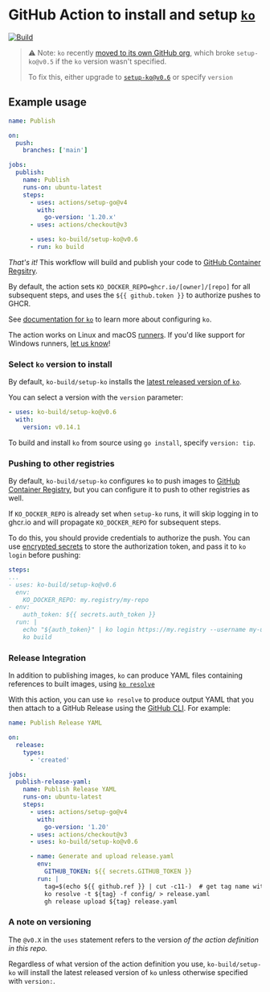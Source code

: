 # GitHub Action to install and setup [`ko`](https://github.com/ko-build/ko)

[![Build](https://github.com/ko-build/setup-ko/actions/workflows/use-action.yaml/badge.svg)](https://github.com/ko-build/setup-ko/actions/workflows/use-action.yaml)

> :warning: Note: `ko` recently [moved to its own GitHub org](https://github.com/ko-build/ko/issues/791), which broke `setup-ko@v0.5` if the `ko` version wasn't specified.
>
> To fix this, either upgrade to [`setup-ko@v0.6`](https://github.com/ko-build/setup-ko/releases/tag/v0.6) or specify `version`

## Example usage

```yaml
name: Publish

on:
  push:
    branches: ['main']

jobs:
  publish:
    name: Publish
    runs-on: ubuntu-latest
    steps:
      - uses: actions/setup-go@v4
        with:
          go-version: '1.20.x'
      - uses: actions/checkout@v3

      - uses: ko-build/setup-ko@v0.6
      - run: ko build
```

_That's it!_ This workflow will build and publish your code to [GitHub Container Regsitry](https://ghcr.io).

By default, the action sets `KO_DOCKER_REPO=ghcr.io/[owner]/[repo]` for all subsequent steps, and uses the `${{ github.token }}` to authorize pushes to GHCR.

See [documentation for `ko`](https://ko.build/configuration/) to learn more about configuring `ko`.

The action works on Linux and macOS [runners](https://docs.github.com/en/actions/using-github-hosted-runners/about-github-hosted-runners).
If you'd like support for Windows runners, [let us know](https://github.com/ko-build/setup-ko/issues/new)!

### Select `ko` version to install

By default, `ko-build/setup-ko` installs the [latest released version of `ko`](https://github.com/ko-build/ko/releases).

You can select a version with the `version` parameter:

```yaml
- uses: ko-build/setup-ko@v0.6
  with:
    version: v0.14.1
```

To build and install `ko` from source using `go install`, specify `version: tip`.

### Pushing to other registries

By default, `ko-build/setup-ko` configures `ko` to push images to [GitHub Container Registry](https://ghcr.io), but you can configure it to push to other registries as well.

If `KO_DOCKER_REPO` is already set when `setup-ko` runs, it will skip logging in to ghcr.io and will propagate `KO_DOCKER_REPO` for subsequent steps.

To do this, you should provide credentials to authorize the push.
You can use [encrypted secrets](https://docs.github.com/en/actions/reference/encrypted-secrets) to store the authorization token, and pass it to `ko login` before pushing:

```yaml
steps:
...
- uses: ko-build/setup-ko@v0.6
  env:
    KO_DOCKER_REPO: my.registry/my-repo
- env:
    auth_token: ${{ secrets.auth_token }}
  run: |
    echo "${auth_token}" | ko login https://my.registry --username my-username --password-stdin
    ko build
```

### Release Integration

In addition to publishing images, `ko` can produce YAML files containing references to built images, using [`ko resolve`](https://ko.build/features/k8s)

With this action, you can use `ko resolve` to produce output YAML that you then attach to a GitHub Release using the [GitHub CLI](https://cli.github.com).
For example:

```yaml
name: Publish Release YAML

on:
  release:
    types:
      - 'created'

jobs:
  publish-release-yaml:
    name: Publish Release YAML
    runs-on: ubuntu-latest
    steps:
      - uses: actions/setup-go@v4
        with:
          go-version: '1.20'
      - uses: actions/checkout@v3
      - uses: ko-build/setup-ko@v0.6

      - name: Generate and upload release.yaml
        env:
          GITHUB_TOKEN: ${{ secrets.GITHUB_TOKEN }}
        run: |
          tag=$(echo ${{ github.ref }} | cut -c11-)  # get tag name without tags/refs/ prefix.
          ko resolve -t ${tag} -f config/ > release.yaml
          gh release upload ${tag} release.yaml
```

### A note on versioning

The `@v0.X` in the `uses` statement refers to the version _of the action definition in this repo._

Regardless of what version of the action definition you use, `ko-build/setup-ko` will install the latest released version of `ko` unless otherwise specified with `version:`.
